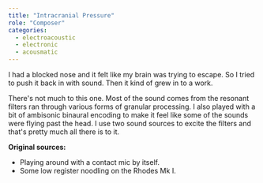 ```yaml
---
title: "Intracranial Pressure"
role: "Composer"
categories:
  - electroacoustic
  - electronic
  - acousmatic
---
```

I had a blocked nose and it felt like my brain was trying to escape. So I tried to push it back in with sound. Then it kind of grew in to a work.

There's not much to this one. Most of the sound comes from the resonant filters ran through various forms of granular processing. I also played with a bit of ambisonic binaural encoding to make it feel like some of the sounds were flying past the head. I use two sound sources to excite the filters and that's pretty much all there is to it.

**Original sources:**

- Playing around with a contact mic by itself.
- Some low register noodling on the Rhodes Mk I.

<iframe width="100%" height="250" scrolling="no" frameborder="no" data-src="https://w.soundcloud.com/player/?url=https%3A//api.soundcloud.com/tracks/247638880&amp;auto_play=false&amp;hide_related=false&amp;show_comments=true&amp;show_user=true&amp;show_reposts=false&amp;visual=true"></iframe>
